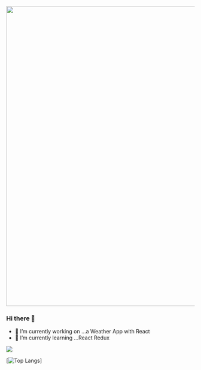 <img src="https://github.com/verona-hub/verona-hub/blob/main/dosomething.jpg?raw=true" width="800px" />

### Hi there 👋

- 🔭 I’m currently working on ...a Weather App with React
- 🌱 I’m currently learning ...React Redux

![](https://visitor-badge.laobi.icu/badge?page_id=verona-hub.verona-hub)

[![Top Langs](https://github-readme-stats.vercel.app/api/top-langs/?username=verona-hub)]
